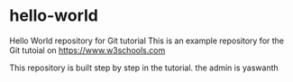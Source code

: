 # hello-world
Hello World repository for Git tutorial
This is an example repository for the Git tutoial on https://www.w3schools.com

This repository is built step by step in the tutorial.
the admin is yaswanth
